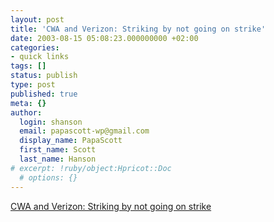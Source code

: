 ```yaml
---
layout: post
title: 'CWA and Verizon: Striking by not going on strike'
date: 2003-08-15 05:08:23.000000000 +02:00
categories:
- quick links
tags: []
status: publish
type: post
published: true
meta: {}
author:
  login: shanson
  email: papascott-wp@gmail.com
  display_name: PapaScott
  first_name: Scott
  last_name: Hanson
# excerpt: !ruby/object:Hpricot::Doc
  # options: {}
---
```

<p><a title="As opposed to IG Metall failing by going on strike" href="http://www.calpundit.com/archives/001917.html">CWA and Verizon: Striking by not going on strike</a></p>
